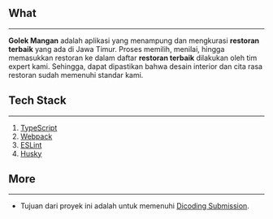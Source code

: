 ## What

---

**Golek Mangan** adalah aplikasi yang menampung dan mengkurasi **restoran terbaik** yang ada di Jawa Timur. Proses memilih, menilai, hingga memasukkan restoran ke dalam daftar **restoran terbaik** dilakukan oleh tim expert kami. Sehingga, dapat dipastikan bahwa desain interior dan cita rasa restoran sudah memenuhi standar kami.

## Tech Stack

---

1. [TypeScript](https://www.typescriptlang.org/)
2. [Webpack](https://webpack.js.org/)
3. [ESLint](https://eslint.org/)
4. [Husky](https://typicode.github.io/husky/getting-started.html)

## More

---

- Tujuan dari proyek ini adalah untuk memenuhi [Dicoding Submission](https://www.dicoding.com/academies/219/).